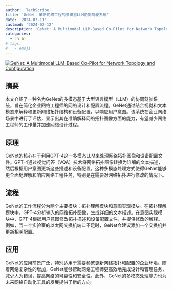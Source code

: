 ```yaml
---
author: 'TechScribe'
title: 'GeNet：革新网络工程的多模态LLM协同驾驶系统'
date: '2024-07-11'
Lastmod: '2024-07-12'
description: 'GeNet: A Multimodal LLM-Based Co-Pilot for Network Topology and Configuration'
categories:
  - CS.AI
# tags:
#   - emoji
---
```


[![GeNet: A Multimodal LLM-Based Co-Pilot for Network Topology and Configuration](https://arxiv-research-1301205113.cos.ap-guangzhou.myqcloud.com/images/2407.08249v1.pdf_0.jpg)](https://arxiv.org/abs/2407.08249v1)

## 摘要

本文介绍了一种名为GeNet的多模态基于大型语言模型（LLM）的协同驾驶系统，旨在简化企业网络工程师的网络设计和配置流程。GeNet通过结合视觉和文本模态来解释和更新网络拓扑结构和设备配置，以响应用户意图。该系统在企业网络场景中进行了评估，显示出其在准确解释网络拓扑图像方面的能力，有望减少网络工程师的工作量并加速网络设计过程。<!--more-->

## 原理

GeNet的核心在于利用GPT-4这一多模态LLM来处理网络拓扑图像和设备配置文件。GPT-4通过视觉问答（VQA）技术将网络拓扑图像转换为详细的文本描述，然后根据用户意图更新这些描述和设备配置。这种多模态处理方式使得GeNet能够更全面地理解和响应网络工程任务，特别是在需要对网络拓扑进行修改的情况下。

## 流程

GeNet的工作流程分为两个主要模块：拓扑理解模块和意图实现模块。在拓扑理解模块中，GPT-4分析输入的网络拓扑图像，生成详细的文本描述。在意图实现模块中，GPT-4根据用户意图修改拓扑描述和设备配置文件，并提供修改的解释。例如，当一个实验室的以太网交换机端口不足时，GeNet会建议添加一个交换机并更新相关配置。

## 应用

GeNet的应用前景广泛，特别适用于需要频繁更新网络拓扑和配置的企业环境。随着网络复杂性的增加，GeNet能够帮助网络工程师更高效地完成设计和管理任务，减少人为错误，提高网络的可靠性和安全性。此外，GeNet的多模态处理能力也为未来网络自动化工具的发展提供了新的方向。